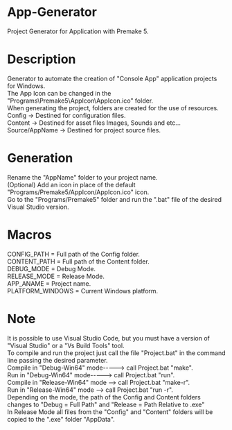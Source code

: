 # App-Generator
 Project Generator for Application with Premake 5.
   
# Description
Generator to automate the creation of "Console App" application projects for Windows.  
The App Icon can be changed in the "Programs\Premake5\AppIcon\AppIcon.ico" folder.  
When generating the project, folders are created for the use of resources.  
Config  -> Destined for configuration files.  
Content -> Destined for asset files Images, Sounds and etc...  
Source/AppName -> Destined for project source files.  

# Generation
Rename the "AppName" folder to your project name.  
(Optional) Add an icon in place of the default "Programs/Premake5/AppIcon/AppIcon.ico" icon.  
Go to the "Programs/Premake5" folder and run the ".bat" file of the desired Visual Studio version.  

# Macros
CONFIG_PATH      = Full path of the Config folder.  
CONTENT_PATH     = Full path of the Content folder.  
DEBUG_MODE       = Debug Mode.  
RELEASE_MODE     = Release Mode.  
APP_ANAME        = Project name.  
PLATFORM_WINDOWS = Current Windows platform.

# Note
It is possible to use Visual Studio Code, but you must have a version of "Visual Studio" or a "Vs Build Tools" tool.  
To compile and run the project just call the file "Project.bat" in the command line passing the desired parameter.  
Compile in "Debug-Win64" mode-----> call Project.bat "make".  
Run     in "Debug-Win64" mode-----> call Project.bat "run".  
Compile in "Release-Win64" mode --> call Project.bat "make-r".  
Run     in "Release-Win64" mode --> call Project.bat "run -r".  
Depending on the mode, the path of the Config and Content folders changes to "Debug = Full Path" and "Release = Path Relative to .exe"  
In Release Mode all files from the "Config" and "Content" folders will be copied to the ".exe" folder "AppData".
